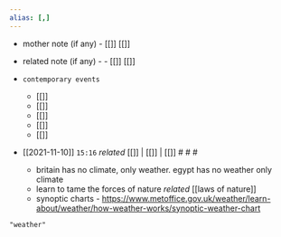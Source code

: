 ```yaml
---
alias: [,]
---
```

- mother note (if any)
		- [[]] [[]]
- related note (if any) -
		- [[]] [[]]
- `contemporary events`
	- [[]]
	- [[]]
	- [[]]
	- [[]]
	- [[]]

- [[2021-11-10]]  `15:16` _related_ [[]] | [[]] | [[]] # # #
	- britain has no climate, only weather. egypt has no weather only climate
	- learn to tame the forces of nature _related_ [[laws of nature]]
	- synoptic charts - https://www.metoffice.gov.uk/weather/learn-about/weather/how-weather-works/synoptic-weather-chart

```query
"weather"
```